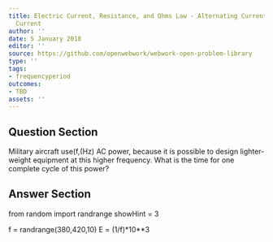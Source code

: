 ```yaml
---
title: Electric Current, Resistance, and Ohms Law - Alternating Current versus Direct
  Current
author: ''
date: 5 January 2018
editor: ''
source: https://github.com/openwebwork/webwork-open-problem-library
type: ''
tags:
- frequencyperiod
outcomes:
- TBD
assets: ''
---
```


## Question Section 

Military aircraft use(f,(Hz) AC power, because it is possible to design lighter-weight equipment at this higher frequency. What is the time for one complete cycle of this power?



## Answer Section

from random import randrange
showHint = 3


f = randrange(380,420,10)
E = (1/f)*10**3